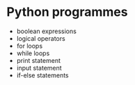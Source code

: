 <h1>Python programmes</h1>
<ul>
  <li>boolean expressions</li>
  <li>logical operators</li>
  <li>for loops</li>
  <li>while loops</li>
  <li>print statement</li>
  <li>input statement</li>
  <li>if-else statements</li>
</ul>
